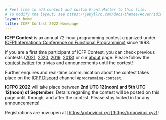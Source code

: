 ```yaml
---
# Feel free to add content and custom Front Matter to this file.
# To modify the layout, see https://jekyllrb.com/docs/themes/#overriding-theme-defaults
layout: home
title: ICFP Contest 2022 Homepage
---
```


**ICFP Contest** is an annual 72-hour programming contest organized under [ICFP(International Conference on Functional Programming)](https://icfp22.sigplan.org) since 1998.

If you are a first time participant of ICFP Contest, you can check previous contests ([2021](https://icfpcontest2021.github.io), [2020](https://icfpcontest2020.github.io/#/), [2019](https://icfpcontest2019.github.io/#/), [2018](https://icfpcontest2018.github.io/#/)) or our [about](./about) page. Please follow the [contest twitter](https://twitter.com/icfpcontest2022) for trivias and announcements until the contest!

Further enquires and real-time communication about the contest takes place on the [ICFP Discord](https://discord.gg/XmUGSbwbZG) channel `#programming-contest`.

**ICFPC 2022** will take place between **2nd UTC 12(noon) and 5th UTC 12(noon) of September**. Details regarding the contest will be posted on this page until, through, and after the contest. Please stay locked in for any announcements!

Registrations are now open at [https://robovinci.xyz](https://robovinci.xyz)!

